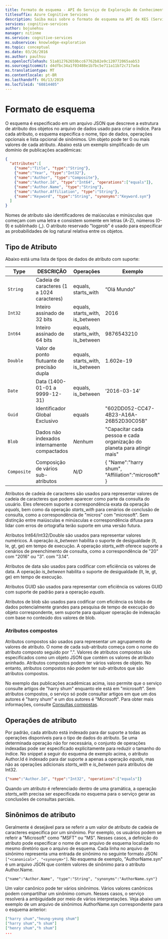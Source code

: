 ```yaml
---
title: Formato de esquema - API do Serviço de Exploração de Conhecimento
titlesuffix: Azure Cognitive Services
description: Saiba mais sobre o formato de esquema na API de KES (Serviço de Exploração de Conhecimento).
services: cognitive-services
author: bojunehsu
manager: nitinme
ms.service: cognitive-services
ms.subservice: knowledge-exploration
ms.topic: conceptual
ms.date: 03/26/2016
ms.author: paulhsu
ms.openlocfilehash: 51a812762659bcc67762b82e9c120772065aab53
ms.sourcegitcommit: d4dfbc34a1f03488e1b7bc5e711a11b72c717ada
ms.translationtype: MT
ms.contentlocale: pt-BR
ms.lasthandoff: 06/13/2019
ms.locfileid: "60814405"
---
```

# <a name="schema-format"></a>Formato de esquema

O esquema é especificado em um arquivo JSON que descreve a estrutura de atributo dos objetos no arquivo de dados usado para criar o índice.  Para cada atributo, o esquema especifica o nome, tipo de dados, operações opcionais e lista opcional de sinônimos.  Um objeto pode ter 0 ou mais valores de cada atributo.  Abaixo está um exemplo simplificado de um domínio de publicações acadêmicas:

``` json
{
  "attributes":[
    {"name":"Title", "type":"String"},
    {"name":"Year", "type":"Int32"},
    {"name":"Author", "type":"Composite"},
    {"name":"Author.Id", "type":"Int64", "operations":["equals"]},
    {"name":"Author.Name", "type":"String"},
    {"name":"Author.Affiliation", "type":"String"},
    {"name":"Keyword", "type":"String", "synonyms":"Keyword.syn"}
  ]
}
```

Nomes de atributo são identificadores de maiúsculas e minúsculas que começam com uma letra e consistem somente em letras (A-Z), números (0-9) e sublinhado (\_).  O atributo reservado "logprob" é usado para especificar as probabilidades de log natural relativa entre os objetos.

## <a name="attribute-type"></a>Tipo de Atributo

Abaixo está uma lista de tipos de dados de atributo com suporte:

| Type | DESCRIÇÃO | Operações | Exemplo |
|------|-------------|------------|---------|
| `String` | Cadeia de caracteres (1 a 1024 caracteres) | equals, starts_with | “Olá Mundo” |
| `Int32` | Inteiro assinado de 32 bits | equals, starts_with, is_between | 2016 |
| `Int64` | Inteiro assinado de 64 bits | equals, starts_with, is_between | 9876543210 |
| `Double` | Valor de ponto flutuante de precisão dupla | equals, starts_with, is_between | 1.602e-19 |
| `Date` | Data (1400-01-01 a 9999-12-31) | equals, is_between | ‘2016-03-14’ |
| `Guid` | Identificador Global Exclusivo | equals | "602DD052-CC47-4B23-A16A-26B52D30C05B" |
| `Blob` | Dados não indexados internamente compactados | *Nenhum* | "Capacitar cada pessoa e cada organização do planeta para atingir mais" |
| `Composite` | Composição de vários sub-atributos| *N/D* | { "Name":"harry shum", "Affiliation":"microsoft" } |

Atributos de cadeia de caracteres são usados para representar valores de cadeia de caracteres que podem aparecer como parte da consulta do usuário.  Eles oferecem suporte a correspondência exata da operação *equals*, bem como da operação *starts_with* para cenários de conclusão de consulta, como a correspondência de "micros" com "microsoft".  Sem distinção entre maiúsculas e minúsculas e correspondência difusa para lidar com erros de ortografia terão suporte em uma versão futura.

Atributos Int64/Int32/Double são usados para representar valores numéricos.  A operação *is_between* habilita o suporte de desigualdade (lt, le, gt, ge) em tempo de execução.  A operação *starts_with* oferece suporte a cenários de preenchimento de consulta, como a correspondência de "20" com "2016" ou "3". com "3.14".

Atributos de data são usados para codificar com eficiência os valores de data.  A operação *is_between* habilita o suporte de desigualdade (lt, le, gt, ge) em tempo de execução.
  
Atributos GUID são usados para representar com eficiência os valores GUID com suporte de padrão para a operação *equals*.

Atributos de blob são usados para codificar com eficiência os blobs de dados potencialmente grandes para pesquisa de tempo de execução do objeto correspondente, sem suporte para qualquer operação de indexação com base no conteúdo dos valores de blob.

### <a name="composite-attributes"></a>Atributos compostos

Atributos compostos são usados para representar um agrupamento de valores de atributo.  O nome de cada sub-atributo começa com o nome do atributo composto seguido por ".".  Valores de atributos compostos são especificados como um objeto JSON que contém os valores de atributo aninhado.  Atributos compostos podem ter vários valores de objeto.  No entanto, atributos compostos não podem ter sub-atributos que são atributos compostos.

No exemplo das publicações acadêmicas acima, isso permite que o serviço consulte artigos de "harry shum" enquanto ele está em "microsoft".  Sem atributos compostos, o serviço só pode consultar artigos em que um dos autores é "harry shum" e um dos autores é "Microsoft".  Para obter mais informações, consulte [Consultas compostas](SemanticInterpretation.md#composite-function).

## <a name="attribute-operations"></a>Operações de atributo

Por padrão, cada atributo está indexado para dar suporte a todas as operações disponíveis para o tipo de dados do atributo.  Se uma determinada operação não for necessária, o conjunto de operações indexadas pode ser especificado explicitamente para reduzir o tamanho do índice.  No snippet a seguir do esquema de exemplo acima, o atributo Author.Id é indexado para dar suporte a apenas a operação *equals*, mas não as operações adicionais *starts_with* e *is_between*  para atributos de Int32.
```json
{"name":"Author.Id", "type":"Int32", "operations":["equals"]}
```

Quando um atributo é referenciado dentro de uma gramática, a operação *starts_with* precisa ser especificada no esquema para o serviço gerar as conclusões de consultas parciais.  

## <a name="attribute-synonyms"></a>Sinônimos de atributo

Geralmente é desejável para se referir a um valor de atributo de cadeia de caracteres específica por um sinônimo.  Por exemplo, os usuários podem se referir a "Microsoft" como "MSFT" ou "MS".  Nesses casos, a definição do atributo pode especificar o nome de um arquivo de esquema localizado no mesmo diretório que o arquivo de esquema.  Cada linha no arquivo de sinônimo representa uma entrada de sinônimo no seguinte formato JSON: `["<canonical>", "<synonym>"]`.  No esquema de exemplo, "AuthorName.syn" é um arquivo JSON que contém valores de sinônimo para o atributo Author.Name.

`{"name":"Author.Name", "type":"String", "synonyms":"AuthorName.syn"}`


Um valor canônico pode ter vários sinônimos.  Vários valores canônicos podem compartilhar um sinônimo comum.  Nesses casos, o serviço resolverá a ambiguidade por meio de vários interpretações.  Veja abaixo um exemplo de um arquivo de sinônimos AuthorName.syn correspondente para o esquema anterior:
```json
["harry shum","heung-yeung shum"]
["harry shum","h shum"]
["henry shum","h shum"]
...
```
